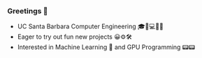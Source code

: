 ### Greetings 👋

- UC Santa Barbara Computer Engineering 🎓🔋💻🔌💡
- Eager to try out fun new projects 😀⚙️🛠️
- Interested in Machine Learning 🤖 and GPU Programming 📟📟
